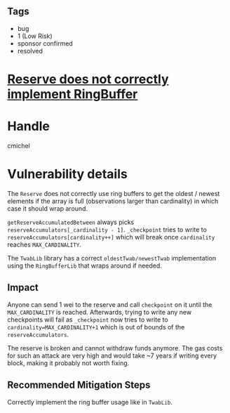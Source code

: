 ## Tags

- bug
- 1 (Low Risk)
- sponsor confirmed
- resolved

# [Reserve does not correctly implement RingBuffer](https://github.com/code-423n4/2021-10-pooltogether-findings/issues/26) 

# Handle

cmichel


# Vulnerability details

The `Reserve` does not correctly use ring buffers to get the oldest / newest elements if the array is full (observations larger than cardinality) in which case it should wrap around.

`getReserveAccumulatedBetween` always picks `reserveAccumulators[_cardinality - 1]`.
`_checkpoint` tries to write to `reserveAccumulators[cardinality++]` which will break once `cardinality` reaches `MAX_CARDINALITY`.

The `TwabLib` library has a correct `oldestTwab/newestTwab` implementation using the `RingBufferLib` that wraps around if needed.

## Impact
Anyone can send 1 wei to the reserve and call `checkpoint` on it until the `MAX_CARDINALITY` is reached.
Afterwards, trying to write any new checkpoints will fail as `_checkpoint` now tries to write to `cardinality=MAX_CARDINALITY+1` which is out of bounds of the `reserveAccumulators`.

The reserve is broken and cannot withdraw funds anymore.
The gas costs for such an attack are very high and would take ~7 years if writing every block, making it probably not worth fixing.

## Recommended Mitigation Steps
Correctly implement the ring buffer usage like in `TwabLib`.


